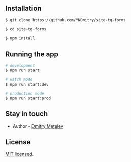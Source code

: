 ## Installation

```bash
$ git clone https://github.com/YNDmitry/site-tg-forms

$ cd site-tg-forms

$ npm install

```

## Running the app

```bash
# development
$ npm run start

# watch mode
$ npm run start:dev

# production mode
$ npm run start:prod

```
## Stay in touch

- Author - [Dmitry Metelev](https://flowdmitry.site)

## License

[MIT licensed](LICENSE).
